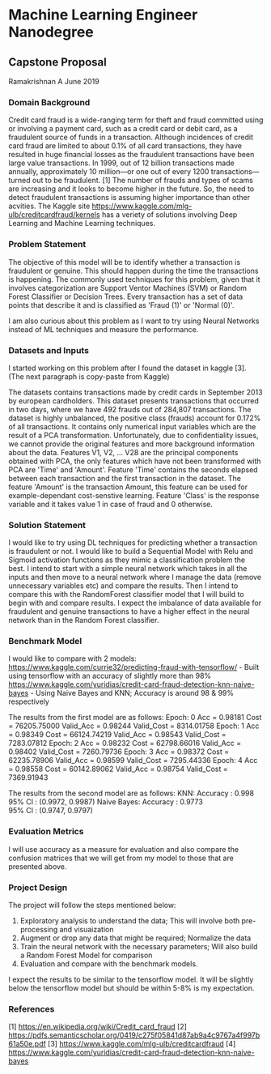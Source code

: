 # Machine Learning Engineer Nanodegree
## Capstone Proposal
Ramakrishnan A
June 2019

### Domain Background

Credit card fraud is a wide-ranging term for theft and fraud committed using or involving a payment card, such as a credit card or debit card, as a fraudulent source of funds in a transaction. Although incidences of credit card fraud are limited to about 0.1% of all card transactions, they have resulted in huge financial losses as the fraudulent transactions have been large value transactions. In 1999, out of 12 billion transactions made annually, approximately 10 million—or one out of every 1200 transactions—turned out to be fraudulent. [1] The number of frauds and types of scams are increasing and it looks to become higher in the future. So, the need to detect fraudulent transactions is assuming higher importance than other acvities. 
The Kaggle site https://www.kaggle.com/mlg-ulb/creditcardfraud/kernels has a veriety of solutions involving Deep Learning and Machine Learning techniques. 

### Problem Statement

The objective of this model will be to identify whether a transaction is fraudulent or genuine. This should happen during the time the transactions is happening. The commonly used techniques for this problem, given that it involves categorization are Support Ventor Machines (SVM) or Random Forest Classifier or Decision Trees. Every transaction has a set of data points that describe it and is classified as 'Fraud (1)' or 'Normal (0)'. 

I am also curious about this problem as I want to try using Neural Networks instead of ML techniques and measure the performance. 

### Datasets and Inputs

I started working on this problem after I found the dataset in kaggle [3]. (The next paragraph is copy-paste from Kaggle)

The datasets contains transactions made by credit cards in September 2013 by european cardholders. This dataset presents transactions that occurred in two days, where we have 492 frauds out of 284,807 transactions. The dataset is highly unbalanced, the positive class (frauds) account for 0.172% of all transactions. It contains only numerical input variables which are the result of a PCA transformation. Unfortunately, due to confidentiality issues, we cannot provide the original features and more background information about the data. Features V1, V2, ... V28 are the principal components obtained with PCA, the only features which have not been transformed with PCA are 'Time' and 'Amount'. Feature 'Time' contains the seconds elapsed between each transaction and the first transaction in the dataset. The feature 'Amount' is the transaction Amount, this feature can be used for example-dependant cost-senstive learning. Feature 'Class' is the response variable and it takes value 1 in case of fraud and 0 otherwise. 

### Solution Statement

I would like to try using DL techniques for predicting whether a transaction is fraudulent or not. I would like to build a Sequential Model with Relu and Sigmoid activation functions as they mimic a classification problem the best. I intend to start with a simple neural network which takes in all the inputs and then move to a neural network where I manage the data (remove unnecessary variables etc) and compare the results. 
Then I intend to compare this with the RandomForest classifier model that I will build to begin with and compare results.
I expect the imbalance of data available for fraudulent and genuine transactions to have a higher effect in the neural network than in the Random Forest classifier. 

### Benchmark Model

I would like to compare with 2 models:
https://www.kaggle.com/currie32/predicting-fraud-with-tensorflow/ - Built using tensorflow with an accuracy of slightly more than 98%
https://www.kaggle.com/yuridias/credit-card-fraud-detection-knn-naive-bayes - Using Naive Bayes and KNN; Accuracy is around 98 & 99% respectively

The results from the first model are as follows:
Epoch: 0 Acc = 0.98181 Cost = 76205.75000 Valid_Acc = 0.98244 Valid_Cost =  8314.01758
Epoch: 1 Acc = 0.98349 Cost = 66124.74219 Valid_Acc = 0.98543 Valid_Cost =  7283.07812
Epoch: 2 Acc = 0.98232 Cost = 62798.66016 Valid_Acc = 0.98402 Valid_Cost =  7260.79736
Epoch: 3 Acc = 0.98372 Cost = 62235.78906 Valid_Acc = 0.98599 Valid_Cost =  7295.44336
Epoch: 4 Acc = 0.98558 Cost = 60142.89062 Valid_Acc = 0.98754 Valid_Cost =  7369.91943

The results from the second model are as follows:
KNN:
Accuracy : 0.998           
95% CI : (0.9972, 0.9987)
Naive Bayes:
Accuracy : 0.9773          
95% CI : (0.9747, 0.9797)


### Evaluation Metrics

I will use accuracy as a measure for evaluation and also compare the confusion matrices that we will get from my model to those that are presented above. 

### Project Design

The project will follow the steps mentioned below: 
1. Exploratory analysis to understand the data; This will involve both pre-processing and visuaization
2. Augment or drop any data that might be required; Normalize the data 
3. Train the neural network with the necessary parameters; Will also build a Random Forest Model for comparison
4. Evaluation and compare with the benchmark models.

I expect the results to be similar to the tensorflow model. It will be slightly below the tensorflow model but should be within 5-8% is my expectation. 

### References
[1] https://en.wikipedia.org/wiki/Credit_card_fraud
[2] https://pdfs.semanticscholar.org/0419/c275f05841d87ab9a4c9767a4f997b61a50e.pdf
[3] https://www.kaggle.com/mlg-ulb/creditcardfraud
[4] https://www.kaggle.com/yuridias/credit-card-fraud-detection-knn-naive-bayes